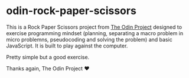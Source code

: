 # odin-rock-paper-scissors
This is a Rock Paper Scissors project from [The Odin Project](https://www.theodinproject.com/lessons/foundations-rock-paper-scissors) designed to exercise programming mindset (planning, separating a macro problem in micro problemns, pseudocoding and solving the problem) and basic JavaScript. It is built to play against the computer.

Pretty simple but a good exercise.

Thanks again, The Odin Project :heart: